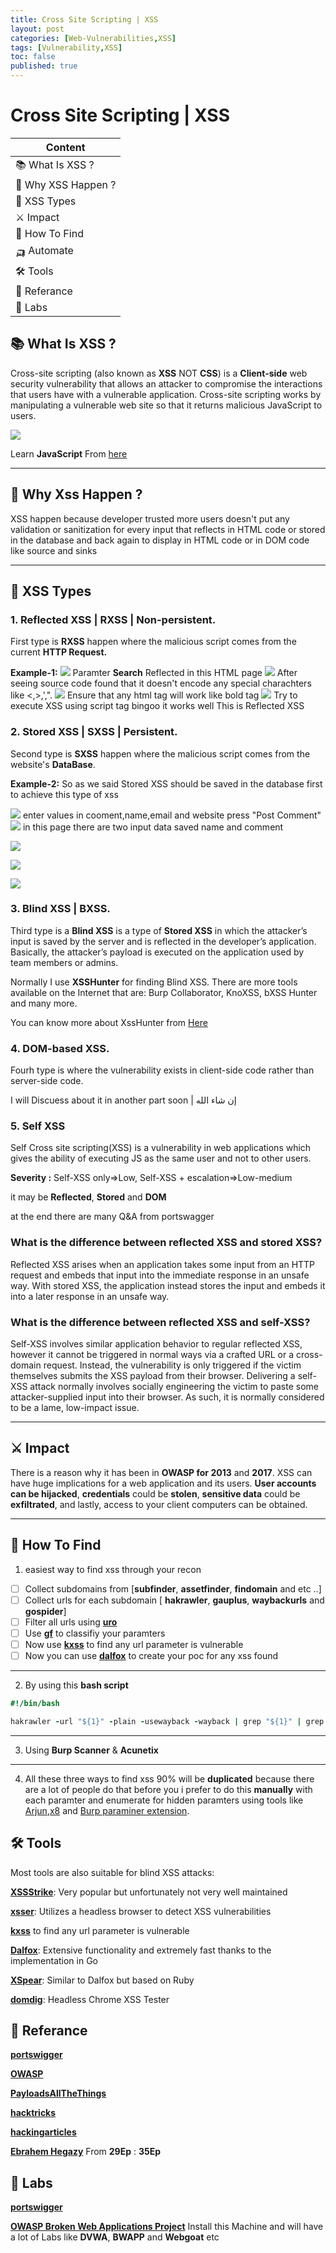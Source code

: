 ```yaml
---
title: Cross Site Scripting | XSS
layout: post
categories: [Web-Vulnerabilities,XSS]
tags: [Vulnerability,XSS]
toc: false
published: true
---
```


# Cross Site Scripting | XSS

| Content             |
| ------------------- |
| 📚 What Is XSS ?    |
| 🤔 Why XSS Happen ? |
| 🧬 XSS Types        |
|  ⚔ Impact           |
| 🔎 How To Find      |
| 🛺 Automate         |
| 🛠 Tools             |
| 📕 Referance        |
| 🔬 Labs             |

## 📚 What Is XSS ?

Cross-site scripting (also known as **XSS** NOT **CSS**) is a **Client-side** web security vulnerability that allows an attacker to compromise the interactions that users have with a vulnerable application.
Cross-site scripting works by manipulating a vulnerable web site so that it returns malicious JavaScript to users.

![](https://i.imgur.com/HI5gt1d.png)

Learn **JavaScript** From [here](https://www.w3schools.com/js/) 

---

## 🤔 Why Xss Happen ?

XSS happen because developer trusted more users
doesn't put any validation or sanitization for every input that reflects in HTML code or stored in the database and back again to display in HTML code or in DOM code like source and sinks

---

## 🧬 XSS Types


### 1. Reflected XSS | RXSS | Non-persistent.
First type is **RXSS** happen where the malicious script comes from the current **HTTP Request.**


**Example-1:**
![](https://i.imgur.com/L7RUORO.png)
Paramter **Search** Reflected in this HTML page
![](https://i.imgur.com/6hCGuqa.png)
After seeing source code found that it doesn't encode any special charachters like <,>,',".
![](https://i.imgur.com/JlZ9Q3L.png)
Ensure that any html tag will work like bold tag
![](https://i.imgur.com/7jLOeFg.png)
Try to execute XSS using script tag bingoo it works well
This is Reflected XSS


### 2. Stored XSS  | SXSS | Persistent.
Second type is **SXSS** happen where the malicious script comes from the website's **DataBase**.

**Example-2:**
So as we said Stored XSS should be saved in the database first to achieve this type of xss

![](https://i.imgur.com/zQp93Ij.png)
enter values in cooment,name,email and website press "Post Comment"
![](https://i.imgur.com/g4ApvG2.png)
in this page there are two input data saved
name and comment

![](https://i.imgur.com/U68SP4T.png)

![](https://i.imgur.com/tK4IABn.png)

![](https://i.imgur.com/VoXzCiT.png)



### 3. Blind XSS | BXSS.
Third type is a **Blind XSS** is a type of **Stored XSS** in which the attacker’s input is saved by the server and is reflected in the developer’s application. Basically, the attacker’s payload is executed on the application used by team members or admins.

Normally I use **XSSHunter** for finding Blind XSS. There are more tools available on the Internet that are: Burp Collaborator, KnoXSS, bXSS Hunter and many more.

You can know more about XssHunter from [Here](https://xsshunter.com/features)

### 4. DOM-based XSS.
Fourh type is where the vulnerability exists in client-side code rather than server-side code.

I will Discuess about it in another part soon | إن شاء الله

### 5. Self XSS
Self Cross site scripting(XSS) is a vulnerability in web applications which gives the ability of executing JS as the same user and not to other users.

**Severity :** Self-XSS only=>Low, Self-XSS + escalation=>Low-medium

it may be **Reflected**, **Stored** and **DOM**


at the end there are many Q&A from portswagger



### What is the difference between reflected XSS and stored XSS? 
Reflected XSS arises when an application takes some input from an HTTP request and embeds that input into the immediate response in an unsafe way. With stored XSS, the application instead stores the input and embeds it into a later response in an unsafe way.

### What is the difference between reflected XSS and self-XSS? 
Self-XSS involves similar application behavior to regular reflected XSS, however it cannot be triggered in normal ways via a crafted URL or a cross-domain request. Instead, the vulnerability is only triggered if the victim themselves submits the XSS payload from their browser. Delivering a self-XSS attack normally involves socially engineering the victim to paste some attacker-supplied input into their browser. As such, it is normally considered to be a lame, low-impact issue.

---

## ⚔ Impact

There is a reason why it has been in **OWASP for 2013** and **2017**. XSS can have huge implications for a web application and its users. **User accounts can be hijacked**, **credentials** could be **stolen**, **sensitive data** could be **exfiltrated**, and lastly, access to your client computers can be obtained.

---

## 🔎 How To Find

1. easiest way to find xss through your recon

- [ ]  Collect subdomains from [**subfinder**, **assetfinder**, **findomain** and etc ..]
- [ ]  Collect urls for each subdomain [ **hakrawler**, **gauplus**, **waybackurls** and **gospider**]
- [ ]  Filter all urls using [**uro**](https://github.com/s0md3v/uro)
- [ ]  Use [**gf**](https://github.com/tomnomnom/gf) to classifiy your paramters
- [ ]  Now use [**kxss**](https://github.com/Emoe/kxss) to find any url parameter is vulnerable
- [ ]  Now you can use [**dalfox**](https://github.com/hahwul/dalfox) to create your poc for any xss found 

---
2. By using this **bash script**

```ruby
#!/bin/bash

hakrawler -url "${1}" -plain -usewayback -wayback | grep "${1}" | grep "=" | egrep -iv ".(jpg|jpeg|gif|css|tif|tiff|png|ttf|woff|woff2|ico|pdf|svg|txt|js)" | qsreplace -a | kxss | grep -Eo "(http|https)://[a-zA-Z0-9./?=_-]*" | dalfox pipe -b https://your.xss.ht
```
---
3. Using **Burp Scanner** & **Acunetix**
---
4. All these three ways to find xss 90% will be **duplicated** because there are a lot of people do that before you i prefer to do this **manually** with each paramter and enumerate for hidden paramters using tools like [Arjun](https://github.com/s0md3v/Arjun),[x8](https://github.com/Sh1Yo/x8) and [Burp paraminer extension](https://portswigger.net/bappstore/17d2949a985c4b7ca092728dba871943).

## 🛠 Tools
Most tools are also suitable for blind XSS attacks:

[**XSSStrike**](https://github.com/s0md3v/XSStrike): Very popular but unfortunately not very well maintained

[**xsser**](https://github.com/epsylon/xsser): Utilizes a headless browser to detect XSS vulnerabilities

[**kxss**](https://github.com/Emoe/kxss) to find any url parameter is vulnerable

[**Dalfox**](https://github.com/hahwul/dalfox): Extensive functionality and extremely fast thanks to the implementation in Go

[**XSpear**](https://github.com/hahwul/XSpear): Similar to Dalfox but based on Ruby

[**domdig**](https://github.com/fcavallarin/domdig): Headless Chrome XSS Tester

## 📕 Referance

[**portswigger**](https://portswigger.net/web-security/cross-site-scripting)

[**OWASP**](https://owasp.org/www-community/attacks/xss/)

[**PayloadsAllTheThings**](https://github.com/swisskyrepo/PayloadsAllTheThings/tree/master/XSS%20Injection)

[**hacktricks**](https://book.hacktricks.xyz/pentesting-web/xss-cross-site-scripting)

[**hackingarticles**](https://www.hackingarticles.in/comprehensive-guide-on-cross-site-scripting-xss/)

[**Ebrahem Hegazy**](https://www.youtube.com/watch?v=xiw_O5shcK4&list=PLv7cogHXoVhXvHPzIl1dWtBiYUAL8baHj&index=29) From **29Ep** : **35Ep**

## 🔬 Labs
[**portswigger**](https://portswigger.net/web-security/cross-site-scripting)

[**OWASP Broken Web Applications Project**](https://sourceforge.net/projects/owaspbwa/) Install this Machine and will have a lot of Labs like **DVWA**, **BWAPP** and **Webgoat** etc
